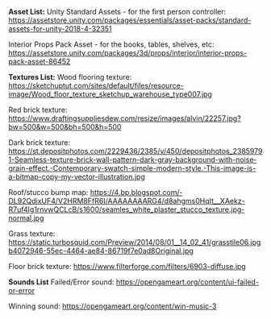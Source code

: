 **Asset List:**
Unity Standard Assets - for the first person controller: https://assetstore.unity.com/packages/essentials/asset-packs/standard-assets-for-unity-2018-4-32351

Interior Props Pack Asset - for the books, tables, shelves, etc: https://assetstore.unity.com/packages/3d/props/interior/interior-props-pack-asset-86452

**Textures List:**
Wood flooring texture: https://sketchuptut.com/sites/default/files/resource-image/Wood_floor_texture_sketchup_warehouse_type007.jpg

Red brick texture: https://www.draftingsuppliesdew.com/resize/images/alvin/22257.jpg?bw=500&w=500&bh=500&h=500

Dark brick texture: https://st.depositphotos.com/2229436/2385/v/450/depositphotos_23859791-Seamless-texture-brick-wall-pattern-dark-gray-background-with-noise-grain-effect.-Contemporary-swatch-simple-modern-style.-This-image-is-a-bitmap-copy-my-vector-illustration.jpg

Roof/stucco bump map: https://4.bp.blogspot.com/-DL92QdixUF4/V2HRM8FfR6I/AAAAAAAARG4/d8ahgms0HqIt__XAekz-R7uf4Ig1rnvwQCLcB/s1600/seamles_white_plaster_stucco_texture.jpg-normal.jpg

Grass texture: https://static.turbosquid.com/Preview/2014/08/01__14_02_41/grasstile06.jpgb4072946-55ec-4464-ae84-86719f7e0ad8Original.jpg

Floor brick texture: https://www.filterforge.com/filters/6903-diffuse.jpg

**Sounds List**
Failed/Error sound: https://opengameart.org/content/ui-failed-or-error

Winning sound: https://opengameart.org/content/win-music-3
